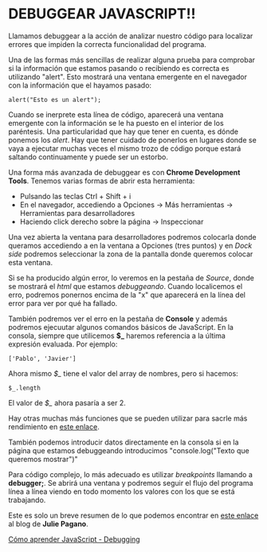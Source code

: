 DEBUGGEAR JAVASCRIPT!!
==============

Llamamos debuggear a la acción de analizar nuestro código para localizar errores que impiden la correcta funcionalidad del programa.

Una de las formas más sencillas de realizar alguna prueba para comprobar si la información que estamos pasando o recibiendo es correcta es utilizando "alert". Esto mostrará una ventana emergente en el navegador con la información que el hayamos pasado:

`alert("Esto es un alert");`

Cuando se inerprete esta línea de código, aparecerá una ventana emergente con la información se le ha puesto en el interior de los paréntesis.
Una particularidad que hay que tener en cuenta, es dónde ponemos los *alert*. Hay que tener cuidado de ponerlos en lugares donde se vaya a ejecutar muchas veces el mismo trozo de código porque estará saltando continuamente y puede ser un estorbo.

Una forma más avanzada de debuggear es con **Chrome Development Tools**. Tenemos varias formas de abrir esta herramienta:

- Pulsando las teclas Ctrl + Shift + i
- En el navegador, accediendo a Opciones -> Más herramientas -> Herramientas para desarrolladores
- Haciendo click derecho sobre la página -> Inspeccionar

Una vez abierta la ventana para desarrolladores podremos colocarla donde queramos accediendo a en la ventana a Opciones (tres puntos) y en *Dock side* podremos seleccionar la zona de la pantalla donde queremos colocar esta ventana.

Si se ha producido algún error, lo veremos en la pestaña de *Source*, donde se mostrará el *html* que estamos *debuggeando*. Cuando localicemos el erro, podremos ponernos encima de la "x" que aparecerá en la línea del error para ver por qué ha fallado.

También podremos ver el erro en la pestaña de **Console** y además podremos ejecuutar algunos comandos básicos de JavaScript.
En la consola, siempre que utilicemos **$_** haremos referencia a la última expresión evaluada. Por ejemplo:

`['Pablo', 'Javier']`

Ahora mismo *$_* tiene el valor del array de nombres, pero si hacemos:

`$_.length`

El valor de *$_* ahora pasaría a ser 2.

Hay otras muchas más funciones que se pueden utilizar para sacrle más rendimiento en [este enlace](https://developers.google.com/web/tools/chrome-devtools/console/command-line-reference?utm_source=dcc&utm_medium=redirect&utm_campaign=2016q3).

También podemos introducir datos directamente en la consola si en la página que estamos debuggeando introducimos "console.log("Texto que queremos mostrar")"

Para código complejo, lo más adecuado es utilizar *breakpoints* llamando a **debugger;**.
Se abrirá una ventana y podremos seguir el flujo del programa línea a línea viendo en todo momento los valores con los que se está trabajando.

Este es solo un breve resumen de lo que podemos encontrar en [este enlace](http://juliepagano.com/blog/2014/05/18/javascript-debugging-for-beginners/) al blog de **Julie Pagano**.

[Cómo aprender JavaScript - Debugging](http://mentoringjs.com/)